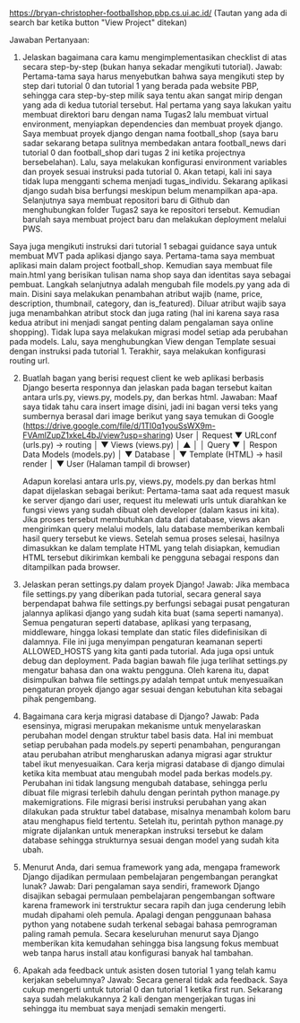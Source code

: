 https://bryan-christopher-footballshop.pbp.cs.ui.ac.id/
(Tautan yang ada di search bar ketika button "View Project" ditekan)

Jawaban Pertanyaan:
1. Jelaskan bagaimana cara kamu mengimplementasikan checklist di atas secara step-by-step (bukan hanya sekadar mengikuti tutorial).
Jawab:
Pertama-tama saya harus menyebutkan bahwa saya mengikuti step by step dari tutorial 0 dan tutorial 1 yang berada pada website PBP, sehingga cara step-by-step milik saya tentu akan sangat mirip dengan yang ada di kedua tutorial tersebut. Hal pertama yang saya lakukan yaitu membuat direktori baru dengan nama Tugas2 lalu membuat virtual environment, menyiapkan dependencies dan membuat proyek django. Saya membuat proyek django dengan nama football_shop (saya baru sadar sekarang betapa sulitnya membedakan antara football_news dari tutorial 0 dan football_shop dari tugas 2 ini ketika projectnya bersebelahan). Lalu, saya melakukan konfigurasi environment variables dan proyek sesuai instruksi pada tutorial 0. Akan tetapi, kali ini saya tidak lupa mengganti schema menjadi tugas_individu. Sekarang aplikasi django sudah bisa berfungsi meskipun belum menampilkan apa-apa. Selanjutnya saya membuat repositori baru di Github dan menghubungkan folder Tugas2 saya ke repositori tersebut. Kemudian barulah saya membuat project baru dan melakukan deployment melalui PWS.

Saya juga mengikuti instruksi dari tutorial 1 sebagai guidance saya untuk membuat MVT pada aplikasi django saya. Pertama-tama saya membuat aplikasi main dalam project football_shop. Kemudian saya membuat file main.html yang berisikan tulisan nama shop saya dan identitas saya sebagai pembuat. Langkah selanjutnya adalah mengubah file models.py yang ada di main. Disini saya melakukan penambahan atribut wajib (name, price, description, thumbnail, category, dan is_featured). Diluar atribut wajib saya juga menambahkan atribut stock dan juga rating (hal ini karena saya rasa kedua atribut ini menjadi sangat penting dalam pengalaman saya online shopping). Tidak lupa saya melakukan migrasi model setiap ada perubahan pada models. Lalu, saya menghubungkan View dengan Template sesuai dengan instruksi pada tutorial 1. Terakhir, saya melakukan konfigurasi routing url. 

2. Buatlah bagan yang berisi request client ke web aplikasi berbasis Django beserta responnya dan jelaskan pada bagan tersebut kaitan antara urls.py, views.py, models.py, dan berkas html.
Jawaban:
Maaf saya tidak tahu cara insert image disini, jadi ini bagan versi teks yang sumbernya berasal dari image berikut yang saya temukan di Google (https://drive.google.com/file/d/1TI0q1youSsWX9m-FVAmlZupZ1xkeL4bJ/view?usp=sharing)
   User 
   │ Request
   ▼
   URLconf (urls.py) → routing
   │
   ▼
   Views (views.py)
   │   ▲
   │   │ Query
   ▼   │ Respon Data
   Models (models.py)
   │
   ▼
   Database
   │
   ▼
   Template (HTML) → hasil render
   │
   ▼
   User (Halaman tampil di browser)

   Adapun korelasi antara urls.py, views.py, models.py dan berkas html dapat dijelaskan sebagai berikut:
   Pertama-tama saat ada request masuk ke server django dari user, request itu melewati urls untuk diarahkan ke fungsi views yang sudah dibuat oleh developer (dalam kasus ini kita). Jika proses tersebut membutuhkan data dari database, views akan mengirimkan query melalui models, lalu database memberikan kembali hasil query tersebut ke views. Setelah semua proses selesai, hasilnya dimasukkan ke dalam template HTML yang telah disiapkan, kemudian HTML tersebut dikirimkan kembali ke pengguna sebagai respons dan ditampilkan pada browser.


3. Jelaskan peran settings.py dalam proyek Django!
Jawab:
Jika membaca file settings.py yang diberikan pada tutorial, secara general saya berpendapat bahwa file settings.py berfungsi sebagai pusat pengaturan jalannya aplikasi django yang sudah kita buat (sama seperti namanya). Semua pengaturan  seperti database, aplikasi yang terpasang, middleware, hingga lokasi template dan static files didefinisikan di dalamnya. File ini juga menyimpan pengaturan keamanan seperti ALLOWED_HOSTS yang kita ganti pada tutorial. Ada juga opsi untuk debug dan deployment. Pada bagian bawah file juga terlihat settings.py mengatur bahasa dan ona waktu pengguna. Oleh karena itu, dapat disimpulkan bahwa file settings.py adalah tempat untuk menyesuaikan pengaturan proyek django agar sesuai dengan kebutuhan kita sebagai pihak pengembang.


4. Bagaimana cara kerja migrasi database di Django?
Jawab:
Pada esensinya, migrasi merupakan mekanisme untuk menyelaraskan perubahan model dengan struktur tabel basis data. Hal ini membuat setiap perubahan pada models.py seperti penambahan, pengurangan atau perubahan atribut mengharuskan adanya migrasi agar struktur tabel ikut menyesuaikan. Cara kerja migrasi database di django dimulai ketika kita membuat atau mengubah model pada berkas models.py. Perubahan ini tidak langsung mengubah database, sehingga perlu dibuat file migrasi terlebih dahulu dengan perintah python manage.py makemigrations. File migrasi berisi instruksi perubahan yang akan dilakukan pada struktur tabel database, misalnya menambah kolom baru atau menghapus field tertentu. Setelah itu, perintah python manage.py migrate dijalankan untuk menerapkan instruksi tersebut ke dalam database sehingga strukturnya sesuai dengan model yang sudah kita ubah.

5. Menurut Anda, dari semua framework yang ada, mengapa framework Django dijadikan permulaan pembelajaran pengembangan perangkat lunak?
Jawab: 
Dari pengalaman saya sendiri, framework Django disajikan sebagai permulaan pembelajaran pengembangan software karena framework ini terstruktur secara rapih dan juga cenderung lebih mudah dipahami oleh pemula. Apalagi dengan penggunaan bahasa python yang notabene sudah terkenal sebagai bahasa pemrograman paling ramah pemula. Secara keseluruhan menurut saya Django memberikan kita kemudahan sehingga bisa langsung fokus membuat web tanpa harus install atau konfigurasi banyak hal tambahan.

6. Apakah ada feedback untuk asisten dosen tutorial 1 yang telah kamu kerjakan sebelumnya?
Jawab: 
Secara general tidak ada feedback. Saya cukup mengerti untuk tutorial 0 dan tutorial 1 ketika first run. Sekarang saya sudah melakukannya 2 kali dengan mengerjakan tugas ini sehingga itu membuat saya menjadi semakin mengerti.